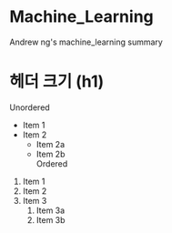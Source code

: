 # Machine_Learning
Andrew ng's machine_learning summary

# 헤더 크기 (h1)
Unordered
* Item 1
* Item 2
  * Item 2a
  * Item 2b  
Ordered
1. Item 1
1. Item 2
1. Item 3
   1. Item 3a
   1. Item 3b
